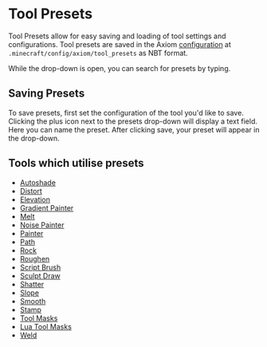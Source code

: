 # Tool Presets

Tool Presets allow for easy saving and loading of tool settings and configurations. Tool presets are saved in the Axiom [configuration](/advanced/configuration.md) at `.minecraft/config/axiom/tool_presets` as NBT format.

While the drop-down is open, you can search for presets by typing.

## Saving Presets

To save presets, first set the configuration of the tool you'd like to save. Clicking the plus icon next to the presets drop-down will display a text field. Here you can name the preset. After clicking save, your preset will appear in the drop-down.

## Tools which utilise presets

- [Autoshade](/editor/mainmenubar/operations.md#autoshade)
- [Distort](/tools/manipulation/distort.md)
- [Elevation](/tools/heightmap/elevation.md)
- [Gradient Painter](/tools/painting/gradientpainter.md)
- [Melt](/tools/drawing/melt.md)
- [Noise Painter](/tools/painting/noisepainter.md)
- [Painter](/tools/painting/painter.md)
- [Path](/tools/other/path.md)
- [Rock](/tools/drawing/rock.md)
- [Roughen](/tools/manipulation/roughen.md)
- [Script Brush](/tools/painting/scriptbrush.md)
- [Sculpt Draw](/tools/drawing/sculptdraw.md)
- [Shatter](/tools/manipulation/shatter.md)
- [Slope](/tools/heightmap/slope.md)   
- [Smooth](/tools/manipulation/smooth.md)
- [Stamp](/tools/drawing/stamp.md)     
- [Tool Masks](/editor/windows/toolmasks.md)
- [Lua Tool Masks](/editor/windows/toolmasks.md#scripting)
- [Weld](/tools/drawing/weld.md)
